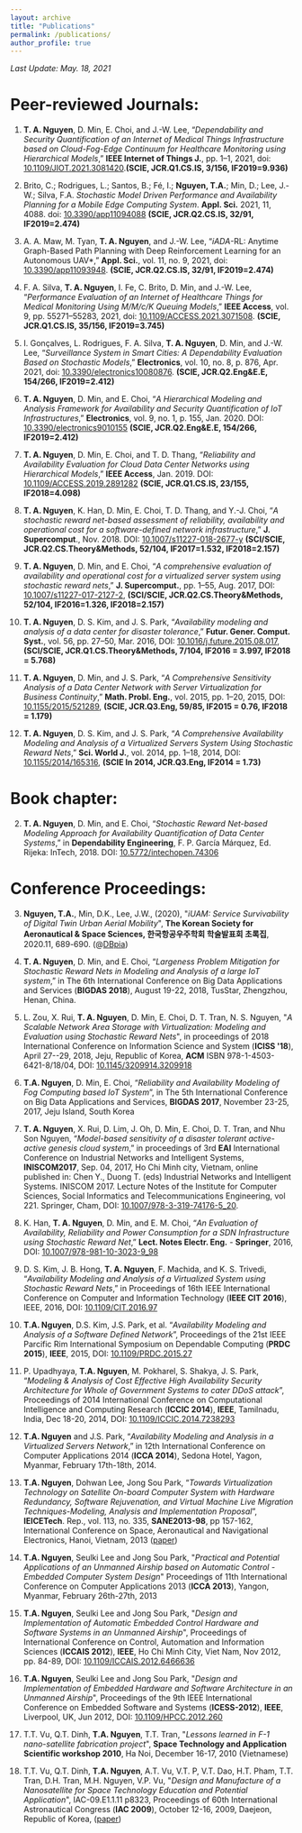```yaml
---
layout: archive
title: "Publications"
permalink: /publications/
author_profile: true
---
```


*Last Update: May. 18, 2021*

# Peer-reviewed Journals:

1. **T. A. Nguyen**, D. Min, E. Choi, and J.-W. Lee, “*Dependability and Security Quantification of an Internet of Medical Things Infrastructure based on Cloud-Fog-Edge Continuum for Healthcare Monitoring using Hierarchical Models*,” **IEEE Internet of Things J.**, pp. 1–1, 2021, doi: [10.1109/JIOT.2021.3081420](https://ieeexplore.ieee.org/document/9434376).**(SCIE, JCR.Q1.CS.IS, 3/156, IF2019=9.936)**

1. Brito, C.; Rodrigues, L.; Santos, B.; Fé, I.; **Nguyen, T.A.**; Min, D.; Lee, J.-W.; Silva, F.A. *Stochastic Model Driven Performance and Availability Planning for a Mobile Edge Computing System*. **Appl. Sci.** 2021, 11, 4088. doi: [10.3390/app11094088](https://doi.org/10.3390/app11094088) **(SCIE, JCR.Q2.CS.IS, 32/91, IF2019=2.474)**

1. A. A. Maw, M. Tyan, **T. A. Nguyen**, and J.-W. Lee, “*iADA*-RL: Anytime Graph-Based Path Planning with Deep Reinforcement Learning for an Autonomous UAV*,” **Appl. Sci.**, vol. 11, no. 9, 2021, doi: [10.3390/app11093948](https://doi.org/10.3390/app11093948). **(SCIE, JCR.Q2.CS.IS, 32/91, IF2019=2.474)**

1. F. A. Silva, **T. A. Nguyen**, I. Fe, C. Brito, D. Min, and J.-W. Lee, “*Performance Evaluation of an Internet of Healthcare Things for Medical Monitoring Using M/M/c/K Queuing Models*,” **IEEE Access**, vol. 9, pp. 55271–55283, 2021, doi: [10.1109/ACCESS.2021.3071508](https://ieeexplore.ieee.org/document/9398691/). **(SCIE, JCR.Q1.CS.IS, 35/156, IF2019=3.745)**

1. I. Gonçalves, L. Rodrigues, F. A. Silva, **T. A. Nguyen**, D. Min, and J.-W. Lee, “*Surveillance System in Smart Cities: A Dependability Evaluation Based on Stochastic Models*,” **Electronics**, vol. 10, no. 8, p. 876, Apr. 2021, doi: [10.3390/electronics10080876](https://www.mdpi.com/2079-9292/10/8/876). **(SCIE, JCR.Q2.Eng&E.E, 154/266, IF2019=2.412)**

1. **T. A. Nguyen**, D. Min, and E. Choi, “*A Hierarchical Modeling and Analysis Framework for Availability and Security Quantification of IoT Infrastructures*,” **Electronics**, vol. 9, no. 1, p. 155, Jan. 2020. DOI: [10.3390/electronics9010155](https://doi.org/10.3390/electronics9010155) **(SCIE, JCR.Q2.Eng&E.E, 154/266, IF2019=2.412)**

1. **T. A. Nguyen**, D. Min, E. Choi, and T. D. Thang, “*Reliability and Availability Evaluation for Cloud Data Center Networks using Hierarchical Models*​,” **IEEE Access**, Jan. 2019. DOI: [10.1109/ACCESS.2019.2891282](https://doi.org/10.1109/ACCESS.2019.2891282) **(SCIE, JCR.Q1.CS.IS, 23/155, IF2018=4.098)**

1. **T. A. Nguyen**, K. Han, D. Min, E. Choi, T. D. Thang, and Y.-J. Choi, “*A stochastic reward net-based assessment of reliability, availability and operational cost for a software-defined network infrastructure*,” **J. Supercomput**., Nov. 2018. DOI: [10.1007/s11227-018-2677-y](https://doi.org/10.1007/s11227-018-2677-y) **(SCI/SCIE, JCR.Q2.CS.Theory&Methods, 52/104, IF2017=1.532, IF2018=2.157)**

1. **T. A. Nguyen**, D. Min, and E. Choi, “*A comprehensive evaluation of availability and operational cost for a virtualized server system using stochastic reward nets*,” **J. Supercomput.**, pp. 1–55, Aug. 2017, DOI: [10.1007/s11227-017-2127-2](https://link.springer.com/article/10.1007/s11227-017-2127-2), **(SCI/SCIE, JCR.Q2.CS.Theory&Methods, 52/104, IF2016=1.326, IF2018=2.157)**

1. **T. A. Nguyen**, D. S. Kim, and J. S. Park, “*Availability modeling and analysis of a data center for disaster tolerance*,” **Futur. Gener. Comput. Syst.**, vol. 56, pp. 27–50, Mar. 2016, DOI: [10.1016/j.future.2015.08.017](https://doi.org/10.1016/j.future.2015.08.017), **(SCI/SCIE, JCR.Q1.CS.Theory&Methods, 7/104, IF2016 = 3.997, IF2018 = 5.768)**

1. **T. A. Nguyen**, D. Min, and J. S. Park, “*A Comprehensive Sensitivity Analysis of a Data Center Network with Server Virtualization for Business Continuity*,” **Math. Probl. Eng.**, vol. 2015, pp. 1–20, 2015, DOI: [10.1155/2015/521289](http://dx.doi.org/10.1155/2015/521289), **(SCIE, JCR.Q3.Eng, 59/85, IF2015 = 0.76, IF2018 = 1.179)**

1. **T. A. Nguyen**, D. S. Kim, and J. S. Park, “*A Comprehensive Availability Modeling and Analysis of a Virtualized Servers System Using Stochastic Reward Nets*,” **Sci. World J.**, vol. 2014, pp. 1–18, 2014, DOI: [10.1155/2014/165316](http://dx.doi.org/10.1155/2014/165316), **(SCIE In 2014, JCR.Q3.Eng, IF2014 = 1.73)**

# Book chapter:

2. **T. A. Nguyen**, D. Min, and E. Choi, “*Stochastic Reward Net-based Modeling Approach for Availability Quantification of Data Center Systems*,” in **Dependability Engineering**, F. P. García Márquez, Ed. Rijeka: InTech, 2018. DOI: [10.5772/intechopen.74306](https://www.intechopen.com/books/dependability-engineering/stochastic-reward-net-based-modeling-approach-for-availability-quantification-of-data-center-systems)

# Conference Proceedings:

3. **Nguyen, T.A.**, Min, D.K., Lee, J.W., (2020),  "*iUAM: Service Survivability of Digital Twin Urban Aerial Mobility*", **The Korean Society for Aeronautical & Space Sciences, 한국항공우주학회 학술발표회 초록집**, 2020.11, 689-690. (@[DBpia](https://www.dbpia.co.kr/journal/articleDetail?nodeId=NODE10526249))

3. **T. A. Nguyen**, D. Min, and E. Choi, “*Largeness Problem Mitigation for Stochastic Reward Nets in Modeling and Analysis of a large IoT system*,” in The 6th International Conference on Big Data Applications and Services (**BIGDAS 2018**), August 19-22, 2018, TusStar, Zhengzhou, Henan, China.

3. ​L. Zou, X. Rui, **T. A. Nguyen**, D. Min, E. Choi, D. T. Tran, N. S. Nguyen, "*A Scalable Network Area Storage with Virtualization: Modeling and Evaluation using Stochastic Reward Nets*", in proceedings of 2018 International Conference on Information Science and System (**ICISS '18**), April 27--29, 2018, Jeju, Republic of Korea, **ACM** ISBN 978-1-4503-6421-8/18/04, DOI: [10.1145/3209914.3209918](https://dl.acm.org/citation.cfm?doid=3209914.3209918)

3. **T.A. Nguyen**, D. Min, E. Choi, “*Reliability and Availability Modeling of Fog Computing based IoT System*”, in The 5th International Conference on Big Data Applications and Services, **BIGDAS 2017**, November 23-25, 2017, Jeju Island, South Korea

3. **T. A. Nguyen**, X. Rui, D. Lim, J. Oh, D. Min, E. Choi, D. T. Tran, and Nhu Son Nguyen, “*Model-based sensitivity of a disaster tolerant active-active genesis cloud system*,” in proceedings of 3rd **EAI** International Conference on Industrial Networks and Intelligent Systems, **INISCOM2017**, Sep. 04, 2017, Ho Chi Minh city, Vietnam, online published in: Chen Y., Duong T. (eds) Industrial Networks and Intelligent Systems. INISCOM 2017. Lecture Notes of the Institute for Computer Sciences, Social Informatics and Telecommunications Engineering, vol 221. Springer, Cham, DOI: [10.1007/978-3-319-74176-5_20](https://link.springer.com/chapter/10.1007/978-3-319-74176-5_20).

3. K. Han, **T. A. Nguyen**, D. Min, and E. M. Choi, “*An Evaluation of Availability, Reliability and Power Consumption for a SDN Infrastructure using Stochastic Reward Net*,” **Lect. Notes Electr. Eng.** - **Springer**, 2016, DOI: [10.1007/978-981-10-3023-9_98](https://link.springer.com/chapter/10.1007/978-981-10-3023-9_98)

3. D. S. Kim, J. B. Hong, **T. A. Nguyen**, F. Machida, and K. S. Trivedi, “*Availability Modeling and Analysis of a Virtualized System using Stochastic Reward Nets*,” in Proceedings of 16th IEEE International Conference on Computer and Information Technology (**IEEE CIT 2016**), IEEE, 2016, DOI: [10.1109/CIT.2016.97](https://doi.org/10.1109/CIT.2016.97)

3. **T.A. Nguyen**, D.S. Kim, J.S. Park, et al.  “*Availability Modeling and Analysis of a Software Defined Network*”, Proceedings of the 21st IEEE Parcific Rim International Symposium on Dependable Computing (**PRDC 2015**), **IEEE**, 2015, DOI: [10.1109/PRDC.2015.27](https://ieeexplore.ieee.org/document/7371859/)

3. P. Upadhyaya, **T.A. Nguyen**, M. Pokharel, S. Shakya, J. S. Park, “*Modeling & Analysis of Cost Effective High Availability Security Architecture for Whole of Government Systems to cater DDoS attack*”, Proceedings of 2014 International Conference on Computational Intelligence and Computing Research (**ICCIC 2014**), **IEEE**, Tamilnadu, India, Dec 18-20, 2014, DOI: [10.1109/ICCIC.2014.7238293](https://doi.org/10.1109/ICCIC.2014.7238293)

3. **T.A. Nguyen** and J.S. Park, “*Availability Modeling and Analysis in a Virtualized Servers Network*,” in 12th International Conference on Computer Applications 2014 (**ICCA 2014**), Sedona Hotel, Yagon, Myanmar, February 17th-18th, 2014.

3. **T.A. Nguyen**, Dohwan Lee, Jong Sou Park, “*Towards Virtualization Technology on Satellite On-board Computer System with Hardware Redundancy, Software Rejuvenation, and Virtual Machine Live Migration Techniques-Modeling, Analysis and Implementation Proposal*”, **IEICETech**. Rep., vol. 113, no. 335, **SANE2013-98**, pp 157-162, International Conference on Space, Aeronautical and Navigational Electronics, Hanoi, Vietnam, 2013 ([paper](http://www.ieice.org/ken/paper/20131203lB7P/eng/))

3. **T.A. Nguyen**, Seulki Lee and Jong Sou Park, "*Practical and Potential Applications of an Unmanned Airship based on Automatic Control - Embedded Computer System Design*" Proceedings of 11th International Conference on Computer Applications 2013 (**ICCA 2013**), Yangon, Myanmar, February 26th-27th, 2013

3. **T.A. Nguyen**, Seulki Lee and Jong Sou Park, "*Design and Implementation of Automatic Embedded Control Hardware and Software Systems in an Unmanned Airship*", Proceedings of International Conference on Control, Automation and Information Sciences (**ICCAIS 2012**), **IEEE**, Ho Chi Minh City, Viet Nam, Nov 2012, pp. 84-89, DOI: [10.1109/ICCAIS.2012.6466636](https://doi.org/10.1109/ICCAIS.2012.6466636)

3. **T.A. Nguyen**, Seulki Lee and Jong Sou Park, "*Design and Implementation of Embedded Hardware and Software Architecture in an Unmanned Airship*", Proceedings of the 9th IEEE International Conference on Embedded Software and Systems (**ICESS-2012**), **IEEE**, Liverpool, UK, Jun 2012, DOI: [10.1109/HPCC.2012.260](https://doi.org/10.1109/HPCC.2012.260)

3. T.T. Vu, Q.T. Dinh, **T.A. Nguyen**, T.T. Tran, "*Lessons learned in F-1 nano-satellite fabrication project*", **Space Technology and Application Scientific workshop 2010**, Ha Noi, December 16-17, 2010 (Vietnamese)

3. T.T. Vu, Q.T. Dinh, **T.A. Nguyen**, A.T. Vu, V.T. P, V.T. Dao, H.T. Pham, T.T. Tran, D.H. Tran, M.H. Nguyen, V.P. Vu, "*Design and Manufacture of a Nanosatellite for Space Technology Education and Potential Application*", IAC-09.E1.1.11 p8323, Proceedings of 60th International Astronautical Congress (**IAC 2009**), October 12-16, 2009, Daejeon, Republic of Korea, ([paper](http://ftri.fpt.edu.vn/wp-content/uploads/2010/10/IAC-09.E1.1.11-Design-and-manufacture-of-a-nanosatellite-for-space-technology-education-and-potential-application.pdf))